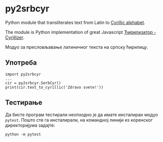 # py2srbcyr

Python module that transliterates text from Latin to [Cyrillic alphabet](https://en.wikipedia.org/wiki/Serbian_Cyrillic_alphabet).

The module is Python implementation of great Javascript [Ћирилизатор - Cyrillizer](https://github.com/turanjanin/cirilizator).

Модуо за пресловљавање латиничног текста на српску ћирилицу.

## Употреба

    import py2srbcyr
    ...
    cir = py2srbcyr.SerbCyr()
    print(cir.text_to_cyrillic('Zdravo svete!'))

## Тестирање

Да бисте програм тестирали неопходно је да имате инсталиран модуо `pytest`. Пошто сте га инсталирали, на командној линији из коренског директоријума задајте:

    python -m pytest

